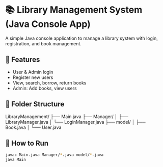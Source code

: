 # 📚 Library Management System (Java Console App)

A simple Java console application to manage a library system with login, registration, and book management.

## 🔹 Features
- User & Admin login
- Register new users
- View, search, borrow, return books
- Admin: Add books, view users

## 🔹 Folder Structure
LibraryManagement/
├── Main.java
├── Manager/
│ ├── LibraryManager.java
│ └── LoginManager.java
├── model/
│ ├── Book.java
│ └── User.java

## 🔹 How to Run
```bash
javac Main.java Manager/*.java model/*.java
java Main
